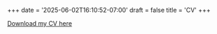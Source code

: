 +++
date = '2025-06-02T16:10:52-07:00'
draft = false
title = 'CV'
+++

[Download my CV here](/files/cv.pdf)
